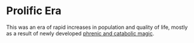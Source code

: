 # Prolific Era

This was an era of rapid increases in population and quality of life, mostly as a result of newly developed [phrenic and catabolic magic](../../magic.md).